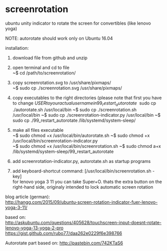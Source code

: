 # screenrotation
ubuntu unity indicator to rotate the screen for convertibles (like lenovo yoga)

NOTE: autorotate should work only on Ubuntu 16.04

installation:

1. download file from github and unzip

2. open terminal and cd to file                                                                      
~$ cd /path/to/screenrotation/

3. copy screenrotation.svg to /usr/share/pixmaps/                                                              
~$ sudo cp ./screenrotation.svg /usr/share/pixmaps/

4. copy executables to the right directories (please note that first you have to change $USER to your actual user name in 99_restart_autorotate 
~$ sudo cp ./autorotate.sh /usr/local/bin
~$ sudo cp ./screenrotation.sh /usr/local/bin
~$ sudo cp ./screenrotation-indicator.py /usr/local/bin
~$ sudo cp ./99_restart_autorotate /lib/systemd/system-sleep/

5. make all files executable                                                                                     
~$ sudo chmod +x /usr/local/bin/autorotate.sh
~$ sudo chmod +x /usr/local/bin/screenrotation-indicator.py                                              
~$ sudo chmod +x /usr/local/bin/screenrotation.sh
~$ sudo chmod a+x /lib/systemd/system-sleep/99_restart_autorotate

6. add screenrotation-indicator.py, autorotate.sh as startup programs                                                          

7. add keyboard-shortcut  command: [/usr/local/bin/screenrotation.sh -key]                                   
   for lenovo yoga 3 11 you can take Super+O. thats the extra button on the right-hand side, originaly intended 
   to lock automatic screen rotation 


blog article (german):                                                                                          
http://hangg.com/2015/09/ubuntu-screen-rotation-indicator-fuer-lenovo-yoga-3-11/

based on:                                                                                                          
http://askubuntu.com/questions/405628/touchscreen-input-doesnt-rotate-lenovo-yoga-13-yoga-2-pro
https://gist.github.com/rubo77/daa262e0229f6e398766

Autorotate part based on:
http://pastebin.com/742KTaS6


